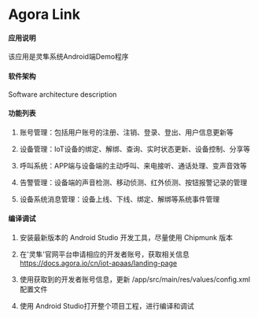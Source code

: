 #  Agora Link

#### 应用说明
该应用是灵隼系统Android端Demo程序

#### 软件架构
Software architecture description

#### 功能列表

1. 账号管理：包括用户账号的注册、注销、登录、登出、用户信息更新等

2. 设备管理：IoT设备的绑定、解绑、查询、实时状态更新、设备控制、分享等

3. 呼叫系统：APP端与设备端的主动呼叫、来电接听、通话处理、变声音效等

4. 告警管理：设备端的声音检测、移动侦测、红外侦测、按钮报警记录的管理

5. 设备系统消息管理：设备上线、下线、绑定、解绑等系统事件管理

#### 编译调试

1. 安装最新版本的 Android Studio 开发工具，尽量使用 Chipmunk 版本

2. 在'灵隼'官网平台申请相应的开发者账号，获取相关信息
   https://docs.agora.io/cn/iot-apaas/landing-page
    
3. 使用获取到的开发者账号信息，更新 /app/src/main/res/values/config.xml 配置文件

4. 使用 Android Studio打开整个项目工程，进行编译和调试




